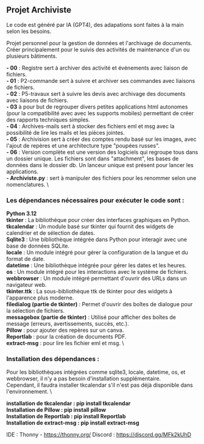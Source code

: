## Projet Archiviste

Le code est généré par IA (GPT4), des adapations sont faites à la main selon les besoins.

Projet personnel pour la gestion de données et l'archivage de documents. \
Créer principalement pour le suivis des activités de maintenance d'un ou plusieurs bâtiments. 

**- 00** : Registre sert à archiver des activité et événements avec liaison de fichiers. \
**- 01** : P2-commande sert à suivre et archiver ses commandes avec liaisons de fichiers. \
**- 02** : P5-travaux sert à suivre les devis avec archivage des documents avec liaisons de fichiers. \
**- 03** à pour but de regrouper divers petites applications html autonomes (pour la compatibilité avec avec les supports mobiles) permettant de créer des rapports techniques simples. \
**- 04** : Archives-mails sert à stocker des fichiers eml et msg avec la possibilité de lire les mails et les pièces jointes. \
**- 05** : Archivision sert à créer des comptes rendu basé sur les images, avec l'ajout de repères et une architecture type "poupées russes". \
**- 06** : Version complète est une version des logiciels qui regroupe tous dans un dossier unique. Les fichiers sont dans "attachment", les bases de données dans le dossier db. Un lanceur unique est présent pour lancer les applications. \
**- Archiviste.py** :  sert à manipuler des fichiers pour les renommer selon une nomenclatures. \

### Les dépendances nécessaires pour exécuter le code sont :

**Python 3.12** \
**tkinter** : La bibliothèque pour créer des interfaces graphiques en Python. \
**tkcalendar** : Un module basé sur tkinter qui fournit des widgets de calendrier et de sélection de dates. \
**Sqlite3** : Une bibliothèque intégrée dans Python pour interagir avec une base de données SQLite. \
**locale** : Un module intégré pour gérer la configuration de la langue et du format de date. \
**datetime** : Une bibliothèque intégrée pour gérer les dates et les heures. \
**os** : Un module intégré pour les interactions avec le système de fichiers. \
**webbrowser** : Un module intégré permettant d'ouvrir des URLs dans un navigateur web. \
**tkinter.ttk** : La sous-bibliothèque ttk de tkinter pour des widgets à l'apparence plus moderne. \
**filedialog (partie de tkinter)** : Permet d'ouvrir des boîtes de dialogue pour la sélection de fichiers. \
**messagebox (partie de tkinter)** : Utilisé pour afficher des boîtes de message (erreurs, avertissements, succès, etc.). \
**Pillow** : pour ajouter des repères sur un canva. \
**Reportlab** : pour la création de documents PDF. \
**extract-msg** : pour lire les fichier eml et msg. \

### Installation des dépendances :
Pour les bibliothèques intégrées comme sqlite3, locale, datetime, os, et webbrowser, il n'y a pas besoin d'installation supplémentaire. \
Cependant, il faudra installer tkcalendar s'il n'est pas déjà disponible dans l'environnement. \

**installation de tkcalendar : pip install tkcalendar** \
**Installation de Pillow : pip install pillow** \
**Installation de Reportlab : pip install Reportlab** \
**Installation de extract-msg : pip install extract-msg** 

IDE : Thonny - https://thonny.org/
Discord : https://discord.gg/MFk2kUhD
